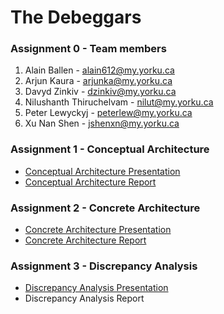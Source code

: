 # The Debeggars

### Assignment 0 - Team members
1. Alain Ballen - <alain612@my.yorku.ca>
2. Arjun Kaura - <arjunka@my.yorku.ca>
3. Davyd Zinkiv - <dzinkiv@my.yorku.ca>
4. Nilushanth Thiruchelvam - <nilut@my.yorku.ca>
5. Peter Lewyckyj - <peterlew@my.yorku.ca>
6. Xu Nan Shen - <jshenxn@my.yorku.ca>

### Assignment 1 - Conceptual Architecture
* <a href="https://dzinkiv.github.io/eecs4314/Assignment-1/Conceptual-Architecture-Presentation-(Debeggars).pdf" target="_blank">Conceptual Architecture Presentation</a>
* <a href="https://dzinkiv.github.io/eecs4314/Assignment-1/Conceptual-Architecture-Report-(Debeggars).pdf" target="_blank">Conceptual Architecture Report</a>

### Assignment 2 - Concrete Architecture
* <a href="https://dzinkiv.github.io/eecs4314/Assignment-2/Concrete-Architecture-Presentation-(Debeggars).pdf" target="_blank">Concrete Architecture Presentation</a>
* <a href="https://dzinkiv.github.io/eecs4314/Assignment-2/Concrete-Architecture-Report-(Debeggars).pdf" target="_blank">Concrete Architecture Report</a>

### Assignment 3 - Discrepancy Analysis
* <a href="https://docs.google.com/presentation/d/1924PSGRaSdi0XVSFOKbPurDwhUn3nyedygZ16VOADh0/edit?usp=sharing" target="_blank">Discrepancy Analysis Presentation</a>
* Discrepancy Analysis Report
